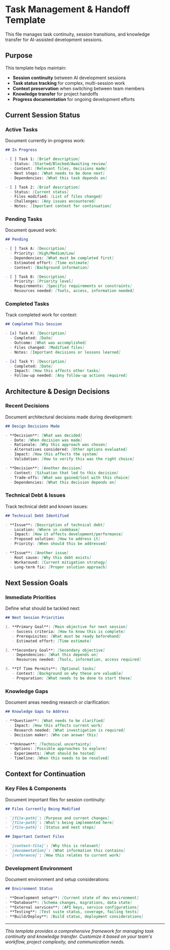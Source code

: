 # Task Management & Handoff Template

This file manages task continuity, session transitions, and knowledge transfer
for AI-assisted development sessions.

## Purpose

This template helps maintain:

- **Session continuity** between AI development sessions
- **Task status tracking** for complex, multi-session work
- **Context preservation** when switching between team members
- **Knowledge transfer** for project handoffs
- **Progress documentation** for ongoing development efforts

## Current Session Status

### Active Tasks

Document currently in-progress work:

```markdown
## In Progress

- [ ] Task 1: [Brief description]
  - Status: [Started/Blocked/Awaiting review]
  - Context: [Relevant files, decisions made]
  - Next steps: [What needs to be done next]
  - Dependencies: [What this task depends on]

- [ ] Task 2: [Brief description]
  - Status: [Current status]
  - Files modified: [List of files changed]
  - Challenges: [Any issues encountered]
  - Notes: [Important context for continuation]
```

### Pending Tasks

Document queued work:

```markdown
## Pending

- [ ] Task A: [Description]
  - Priority: [High/Medium/Low]
  - Dependencies: [What must be completed first]
  - Estimated effort: [Time estimate]
  - Context: [Background information]

- [ ] Task B: [Description]
  - Priority: [Priority level]
  - Requirements: [Specific requirements or constraints]
  - Resources needed: [Tools, access, information needed]
```

### Completed Tasks

Track completed work for context:

```markdown
## Completed This Session

- [x] Task X: [Description]
  - Completed: [Date]
  - Outcome: [What was accomplished]
  - Files changed: [Modified files]
  - Notes: [Important decisions or lessons learned]

- [x] Task Y: [Description]
  - Completed: [Date]
  - Impact: [How this affects other tasks]
  - Follow-up needed: [Any follow-up actions required]
```

## Architecture & Design Decisions

### Recent Decisions

Document architectural decisions made during development:

```markdown
## Design Decisions Made

- **Decision**: [What was decided]
  - Date: [When decision was made]
  - Rationale: [Why this approach was chosen]
  - Alternatives considered: [Other options evaluated]
  - Impact: [How this affects the system]
  - Validation: [How to verify this was the right choice]

- **Decision**: [Another decision]
  - Context: [Situation that led to this decision]
  - Trade-offs: [What was gained/lost with this choice]
  - Dependencies: [What this decision depends on]
```

### Technical Debt & Issues

Track technical debt and known issues:

```markdown
## Technical Debt Identified

- **Issue**: [Description of technical debt]
  - Location: [Where in codebase]
  - Impact: [How it affects development/performance]
  - Proposed solution: [How to address it]
  - Priority: [When should this be addressed]

- **Issue**: [Another issue]
  - Root cause: [Why this debt exists]
  - Workaround: [Current mitigation strategy]
  - Long-term fix: [Proper solution approach]
```

## Next Session Goals

### Immediate Priorities

Define what should be tackled next:

```markdown
## Next Session Priorities

1. **Primary Goal**: [Main objective for next session]
   - Success criteria: [How to know this is complete]
   - Prerequisites: [What must be ready beforehand]
   - Estimated effort: [Time estimate]

2. **Secondary Goal**: [Secondary objective]
   - Dependencies: [What this depends on]
   - Resources needed: [Tools, information, access required]

3. **If Time Permits**: [Optional tasks]
   - Context: [Background on why these are valuable]
   - Preparation: [What needs to be done to start these]
```

### Knowledge Gaps

Document areas needing research or clarification:

```markdown
## Knowledge Gaps to Address

- **Question**: [What needs to be clarified]
  - Impact: [How this affects current work]
  - Research needed: [What investigation is required]
  - Decision maker: [Who can answer this]

- **Unknown**: [Technical uncertainty]
  - Options: [Possible approaches to explore]
  - Experiments: [What should be tested]
  - Timeline: [When this needs to be resolved]
```

## Context for Continuation

### Key Files & Components

Document important files for session continuity:

```markdown
## Files Currently Being Modified

- `[file-path]`: [Purpose and current changes]
- `[file-path]`: [What's being implemented here]
- `[file-path]`: [Status and next steps]

## Important Context Files

- `[context-file]`: [Why this is relevant]
- `[documentation]`: [What information this contains]
- `[reference]`: [How this relates to current work]
```

### Development Environment

Document environment and setup considerations:

```markdown
## Environment Status

- **Development setup**: [Current state of dev environment]
- **Database**: [Schema changes, migrations, data state]
- **External services**: [API keys, service configurations]
- **Testing**: [Test suite status, coverage, failing tests]
- **Build/Deploy**: [Build status, deployment considerations]
```

---

_This template provides a comprehensive framework for managing task continuity
and knowledge transfer. Customize it based on your team's workflow, project
complexity, and communication needs._
